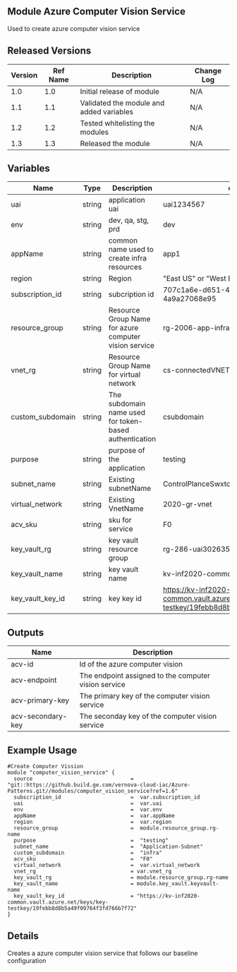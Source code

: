 ## Module Azure Computer Vision Service

Used to create azure computer vision service

## Released Versions

| Version | Ref Name | Description               | Change Log |
| ------- | -------- | ------------------------- | ---------- |
| 1.0     | 1.0      | Initial release of module | N/A        |
| 1.1     | 1.1      | Validated the module and added variables      | N/A        |
| 1.2     | 1.2      | Tested whitelisting the modules     | N/A        |
| 1.3     | 1.3      | Released the module     | N/A        |


## Variables

| Name             | Type   | Description                                            | example                              | Optional? |
| ---------------- | ------ | ------------------------------------------------------ | ------------------------------------ | --------- |
| uai              | string | application uai                                        | uai1234567                           | no        |
| env              | string | dev, qa, stg, prd                                      | dev                                  | no        |
| appName          | string | common name used to create infra resources             | app1                                 | no        |
| region           | string | Region                                                 | "East US" or "West Europe"           | no        |
| subscription_id  | string | subcription id                                         | 707c1a6e-d651-4792-a90c-4a9a27068e95 | no        |
| resource_group   | string | Resource Group Name for azure computer vision service  | rg-2006-app-infra-test     | no        |
| vnet_rg   | string | Resource Group Name for virtual network  | cs-connectedVNET     | no        |
| custom_subdomain | string | The subdomain name used for token-based authentication | csubdomain                           | no        |
| purpose          | string | purpose of the application                             | testing                              | no        |
| subnet_name      | string | Existing subnetName                                    | ControlPlanceSwxtch                  | no        |
| virtual_network  | string | Existing VnetName                                      | 2020-gr-vnet                            | no        |
| acv_sku              | string | sku for service                                        | F0                                   | no        |
| key_vault_rg              | string | key vault resource group                                        | rg-286-uai3026350-terraform-test                                  | no        |
| key_vault_name              | string | key vault name                                       | kv-inf2020-common                                 | no        |
| key_vault_key_id              | string | key key id                                     | https://kv-inf2020-common.vault.azure.net/keys/key-testkey/19febb8d8b5a49f09764f3fd766b7f72                                | no        |

## Outputs

| Name              | Description                                          |
| ----------------- | ---------------------------------------------------- |
| acv-id            | Id of the azure computer vision                      |
| acv-endpoint      | The endpoint assigned to the computer vision service |
| acv-primary-key   | The primary key of the computer vision service       |
| acv-secondary-key | The seconday key of the computer vision service      |

## Example Usage

```
#Create Computer Vission
module "computer_vision_service" {
  source                               =  "git::https://github.build.ge.com/vernova-cloud-iac/Azure-Patterns.git//modules/computer_vision_service?ref=1.6"
  subscription_id                      =  var.subscription_id
  uai                                  =  var.uai
  env                                  =  var.env
  appName                              =  var.appName
  region                               =  var.region
  resource_group                       =  module.resource_group.rg-name
  purpose                              =  "testing"
  subnet_name                          =  "Application-Subnet"
  custom_subdomain                     =  "infra"
  acv_sku                              =  "F0"
  virtual_network                      =  var.virtual_network 
  vnet_rg                              = var.vnet_rg
  key_vault_rg                         = module.resource_group.rg-name
  key_vault_name                       = module.key_vault.keyvault-name
  key_vault_key_id                     = "https://kv-inf2020-common.vault.azure.net/keys/key-testkey/19febb8d8b5a49f09764f3fd766b7f72"    
}
```

## Details

Creates a azure computer vision service that follows our baseline configuration

